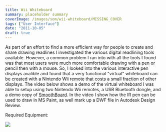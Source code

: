```yaml
---
title: Wii Whiteboard
summary: placeholder summary
coverImage: /images/som/wii-whiteboard/MISSING_COVER
tags: ["User Interface"]
date: "2011-10-05"
draft: true
---
```


As part of an effort to find a more efficient way for people to create and share drawing readlines I investigated the various digital readlining tools available. However, a common problem I ran into with all the tools I found was that most users were much more comfortable drawing with a pen or pencil then with a mouse. So, I looked into the various interactive pen displays avalible and found that a very functional "virtual" whiteboard can be created with a Nintendo Wii remote that costs a small fraction of other displays. The video below shows a demo of the virtual whiteboard I was able to setup using two Nintendo Wii remotes, a USB Bluetooth dongle, and a demo copy of [SmoothBoard](http://www.smoothboard.net/). In the video I show how the IR pen can be used to draw in MS Paint, as well mark up a DWF file in Autodesk Design Review.

Required Equipment:

![](/images/som/wii-whiteboard/IMG_20111004_213541.jpg)

